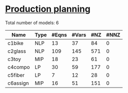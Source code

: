 #  [Production planning](https://examples.xpress.fico.com/example.pl?id=mosel_app_3)

Total number of models:   6

| Name     | Type | #Eqns | #Vars | #NZ | #NNZ |
|----------|------|-------|-------|-----|------|
| c1bike   | NLP  | 13    | 37    | 84  | 0    |
| c2glass  | NLP  | 109   | 145   | 571 | 0    |
| c3toy    | MIP  | 18    | 23    | 61  | 0    |
| c4compo  | LP   | 30    | 59    | 177 | 0    |
| c5fiber  | LP   | 7     | 12    | 28  | 0    |
| c6assign | MIP  | 16    | 51    | 151 | 0    |